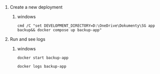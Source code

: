 1. Create a new deployment
   1. windows

      `cmd /C "set DEVELOPMENT_DIRECTORY=D:\OneDrive\Dokumenty\SG app backup&& docker compose up backup-app"`

2. Run and see logs
   1. windows

      `docker start backup-app`

      `docker logs backup-app`